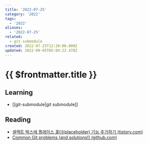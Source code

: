 ```yaml
---
title: '2022-07-25'
category: '2022'
tags:
  - '2022'
aliases:
  - '2022-07-25'
related:
  - git-submodule
created: 2022-07-25T12:28:00.000Z
updated: 2022-09-05T05:04:22.478Z
---
```


# {{ $frontmatter.title }}

## Learning

- [[git-submodule|git submodule]]

## Reading

- [셀렉트 박스에 플레이스 홀더(placeholder) 기능 추가하기 (tistory.com)](https://blogpack.tistory.com/1085)
- [Common Git problems (and solutions!) (github.com)](https://gist.github.com/mrnabati/bc59304784e1a3a48dd25f92bf20a420)
